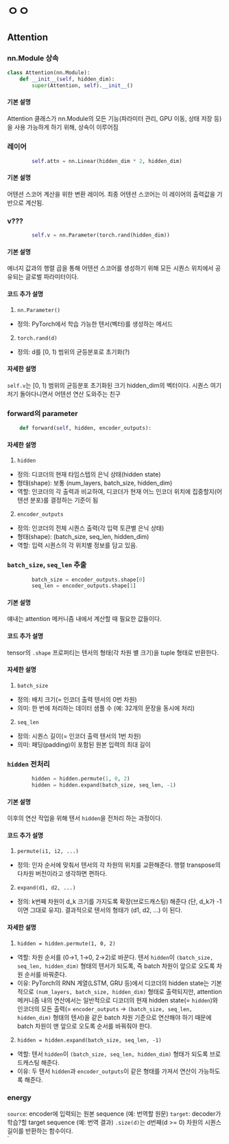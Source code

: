 # ㅇㅇ

## Attention

### nn.Module 상속
```py
class Attention(nn.Module):
    def __init__(self, hidden_dim):
        super(Attention, self).__init__()
```
#### 기본 설명
Attention 클래스가 nn.Module의 모든 기능(파라미터 관리, GPU 이동, 상태 저장 등)을 사용 가능하게 하기 위해, 상속이 이루어짐

### 레이어
```py
        self.attn = nn.Linear(hidden_dim * 2, hidden_dim)
```
#### 기본 설명
어텐션 스코어 계산을 위한 변환 레이어. 최종 어텐션 스코어는 이 레이어의 출력값을 기반으로 계산됨.

### v???
```py
        self.v = nn.Parameter(torch.rand(hidden_dim))
```
#### 기본 설명
에너지 값과의 행렬 곱을 통해 어텐션 스코어를 생성하기 위해 모든 시퀀스 위치에서 공유되는 글로벌 파라미터이다. 
#### 코드 추가 설명
1. `nn.Parameter()`
- 정의: PyTorch에서 학습 가능한 텐서(벡터)를 생성하는 메서드
2. `torch.rand(d)`
- 정의: d를 [0, 1) 범위의 균등분포로 초기화(?)
#### 자세한 설명
`self.v`는 [0, 1) 범위의 균등분포 초기화된 크기 hidden_dim의 벡터이다. 시퀀스 여기저기 돌아다니면서 어텐션 연산 도와주는 친구

### forward의 parameter
```py
    def forward(self, hidden, encoder_outputs):
```
#### 자세한 설명
1. `hidden`
- 정의: 디코더의 현재 타임스텝의 은닉 상태(hidden state)
- 형태(shape): 보통 (num_layers, batch_size, hidden_dim)
- 역할: 인코더의 각 출력과 비교하여, 디코더가 현재 어느 인코더 위치에 집중할지(어텐션 분포)를 결정하는 기준이 됨
2. `encoder_outputs`
- 정의: 인코더의 전체 시퀀스 출력(각 입력 토큰별 은닉 상태)
- 형태(shape): (batch_size, seq_len, hidden_dim)
- 역할: 입력 시퀀스의 각 위치별 정보를 담고 있음.

### `batch_size`, `seq_len` 추출
```py
        batch_size = encoder_outputs.shape[0]
        seq_len = encoder_outputs.shape[1]
```
#### 기본 설명
얘내는 attention 메커니즘 내에서 계산할 때 필요한 값들이다.
#### 코드 추가 설명
tensor의 `.shape` 프로퍼티는 텐서의 형태(각 차원 별 크기)을 tuple 형태로 반환한다.
#### 자세한 설명
1. `batch_size`
- 정의: 배치 크기(= 인코더 출력 텐서의 0번 차원)
- 의미: 한 번에 처리하는 데이터 샘플 수 (예: 32개의 문장을 동시에 처리)
2. `seq_len`
- 정의: 시퀀스 길이(= 인코더 출력 텐서의 1번 차원)
- 의미: 패딩(padding)이 포함된 원본 입력의 최대 길이
### `hidden` 전처리
```py
        hidden = hidden.permute(1, 0, 2) 
        hidden = hidden.expand(batch_size, seq_len, -1)
```
#### 기본 설명
이후의 연산 작업을 위해 텐서 `hidden`을 전처리 하는 과정이다.
#### 코드 추가 설명
1. `permute(i1, i2, ...)`
- 정의: 인자 순서에 맞춰서 텐서의 각 차원의 위치를 교환해준다. 행렬 transpose의 다차원 버전이라고 생각하면 편하다.
2. `expand(d1, d2, ...)`
- 정의: k번째 차원이 d_k 크기를 가지도록 확장(브로드캐스팅) 해준다 (단, d_k가 -1이면 그대로 유지). 결과적으로 텐서의 형태가 (d1, d2, ...) 이 된다.
#### 자세한 설명
1. `hidden = hidden.permute(1, 0, 2)`
- 역할: 차원 순서를 (0→1, 1→0, 2→2)로 바꾼다. 텐서 `hidden`이 `(batch_size, seq_len, hidden_dim)` 형태의 텐서가 되도록, 즉 batch 차원이 앞으로 오도록 차원 순서를 바꿔준다. 
- 이유: PyTorch의 RNN 계열(LSTM, GRU 등)에서 디코더의 hidden state는 기본적으로 `(num_layers, batch_size, hidden_dim)` 형태로 출력되지만, attention 메커니즘 내의 연산에서는 일반적으로 디코더의 현재 hidden state(= `hidden`)와 인코더의 모든 출력(= `encoder_outputs` -> `(batch_size, seq_len, hidden_dim)` 형태의 텐서)을 같은 batch 차원 기준으로 연산해야 하기 때문에 batch 차원이 맨 앞으로 오도록 순서를 바꿔줘야 한다.
2.  `hidden = hidden.expand(batch_size, seq_len, -1)`
- 역할: 텐서 `hidden`이 `(batch_size, seq_len, hidden_dim)` 형태가 되도록 브로드캐스팅 해준다.
- 이유: 두 텐서 `hidden`과 `encoder_outputs`이 같은 형태를 가져서 연산이 가능하도록 해준다.

### energy


`source`: encoder에 입력되는 원본 sequence (예: 번역할 원문)
`target`: decoder가 학습?할 target sequence (예: 번역 결과)
`.size(d)`는 d번째(d >= 0) 차원의 시퀀스 길이를 반환하는 함수이다.\
`
